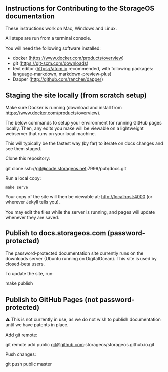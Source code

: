 ## Instructions for Contributing to the StorageOS documentation

These instructions work on Mac, Windows and Linux.

All steps are run from a terminal console.

You will need the following software installed:
- docker (https://www.docker.com/products/overview)
- git (https://git-scm.com/downloads)
- text editor (https://atom.io recommended, with following packages: language-markdown, markdown-preview-plus)
- Dapper (http://github.com/rancher/dapper)


## Staging the site locally (from scratch setup)

Make sure Docker is running (download and install from https://www.docker.com/products/overview).

The below commands to setup your environment for running GitHub pages locally. Then, any edits you make will be viewable
on a lightweight webserver that runs on your local machine.

This will typically be the fastest way (by far) to iterate on docs changes and see them staged.

Clone this repository:

  git clone ssh://git@code.storageos.net:7999/pub/docs.git

Run a local copy:

	make serve

Your copy of the site will then be viewable at: [http://localhost:4000](http://localhost:4000)
(or wherever Jekyll tells you).

You may edit the files while the server is running, and pages will update whenever they are saved.

## Publish to docs.storageos.com (password-protected)

The password-protected documentation site currently runs on the downloads server (Ubuntu running on DigitalOcean).  This site is used by closed-beta users.

To update the site, run:

  make publish

## Publish to GitHub Pages (not password-protected)

:warning: This is not currently in use, as we do not wish to publish documentation until we have patents in place.

Add git remote:

  git remote add public git@github.com:storageos/storageos.github.io.git

Push changes:

  git push public master
